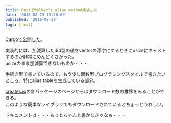 ```yaml
---
title: RustでWalker's alias method実装した
date: '2016-08-29 15:26:00'
published: '2016-08-29'
tags: [rust]
---
```


[Cargoで公開した](https://crates.io/crates/aliasmethod)。

実装的には、加減算したi64型の値をvectorの添字にするときにusizeにキャストするのが非常にめんどくさかった。   
usizeのまま加減算できないものか・・・

手続き型で書いているので、もう少し関数型プログラミングスタイルで書きたいところ。特にalias tableを生成している部分。


[creates.io](https://creates.io)の各パッケージのページからはダウンロード数の推移をみることができる。   
このような簡単なライブラリでもダウンロードされているとちょっとうれしい。

ドキュメントは・・・もっとちゃんと書かなきゃなぁ・・・

